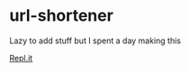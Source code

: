 # url-shortener

Lazy to add stuff but I spent a day making this

<a href="https://url-shortener.jaydenkoh.repl.co" target="_blank">Repl.it</a>
